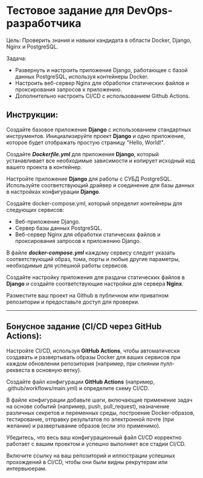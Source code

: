 # Тестовое задание для DevOps-разработчика

Цель: Проверить знания и навыки кандидата в области Docker, Django, Nginx и PostgreSQL.
    
 Задача:  
 - Развернуть и настроить приложение Django, работающее с базой данных PostgreSQL, используя контейнеры Docker.  
 - Настроить веб-сервер Nginx для обработки статических файлов и проксирования запросов к приложению.  
 - Дополнительно настроить CI/CD с использованием Github Actions.

## Инструкции:

Создайте базовое приложение **Django** с использованием стандартных инструментов. Инициализируйте проект **Django** и одно приложение, которое будет отображать простую страницу "Hello, World!".

Создайте ***Dockerfile.yml*** для приложения **Django**, который устанавливает все необходимые зависимости и копирует исходный код вашего проекта в контейнер.

Настройте приложение **Django** для работы с СУБД PostgreSQL. Используйте соответствующий драйвер и соединение для базы данных в настройках конфигурации **Django**.

Создайте docker-compose.yml, который определит контейнеры для следующих сервисов:  
- Веб-приложение Django.  
- Сервер базы данных PostgreSQL.  
- Веб-сервер Nginx для обработки статических файлов и проксирования запросов к приложению Django.

В файле ***docker-compose.yml*** каждому сервису следует указать соответствующий образ, тома, порты и любые другие параметры, необходимые для успешной работы сервисов.

Создайте настройку приложения для раздачи статических файлов в **Django** и создайте соответствующие настройки для сервера **Nginx**.  

Разместите ваш проект на Github в публичном или приватном репозитории и предоставьте доступ для проверки.
 
  
  ---
  ## Бонусное задание (CI/CD через GitHub Actions):

Настройте CI/CD, используя **GitHub Actions**, чтобы автоматически создавать и развертывать образы Docker для ваших сервисов при каждом обновлении репозитория (например, при слиянии пулл-реквеста в основную ветку).

Создайте файл конфигурации **GitHub Actions** (например, .github/workflows/main.yml) и определите схему CI/CD.

В файле конфигурации добавьте шаги, включающие применение задач на основе событий (например, push, pull_request), назначение различных секретов и переменных среды, построение Docker-образов, тестирование, отправку результатов по электронной почте (при желании) и развертывание образов (если это применимо).

Убедитесь, что весь ваш конфигурационный файл CI/CD корректно работает с вашим проектом и успешно выполняет все стадии CI/CD.

Включите ссылку на ваш репозиторий и иллюстрации успешных прохождений в CI/CD, чтобы они были видны рекрутерам или интервьюерам.
